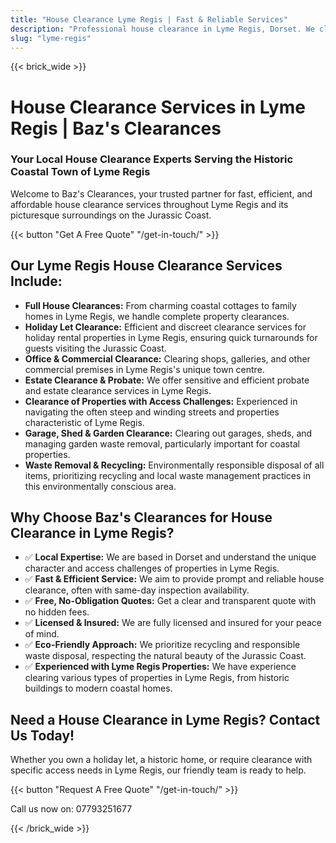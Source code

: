 ```yaml
---
title: "House Clearance Lyme Regis | Fast & Reliable Services"
description: "Professional house clearance in Lyme Regis, Dorset. We clear homes in this historic coastal town on the Jurassic Coast. Free quotes & same-day inspection."
slug: "lyme-regis"
---
```


{{< brick_wide >}}
# House Clearance Services in Lyme Regis | Baz's Clearances

### Your Local House Clearance Experts Serving the Historic Coastal Town of Lyme Regis

Welcome to Baz's Clearances, your trusted partner for fast, efficient, and affordable house clearance services throughout Lyme Regis and its picturesque surroundings on the Jurassic Coast.

{{< button "Get A Free Quote" "/get-in-touch/" >}}

## Our Lyme Regis House Clearance Services Include:

* **Full House Clearances:** From charming coastal cottages to family homes in Lyme Regis, we handle complete property clearances.
* **Holiday Let Clearance:** Efficient and discreet clearance services for holiday rental properties in Lyme Regis, ensuring quick turnarounds for guests visiting the Jurassic Coast.
* **Office & Commercial Clearance:** Clearing shops, galleries, and other commercial premises in Lyme Regis's unique town centre.
* **Estate Clearance & Probate:** We offer sensitive and efficient probate and estate clearance services in Lyme Regis.
* **Clearance of Properties with Access Challenges:** Experienced in navigating the often steep and winding streets and properties characteristic of Lyme Regis.
* **Garage, Shed & Garden Clearance:** Clearing out garages, sheds, and managing garden waste removal, particularly important for coastal properties.
* **Waste Removal & Recycling:** Environmentally responsible disposal of all items, prioritizing recycling and local waste management practices in this environmentally conscious area.

## Why Choose Baz's Clearances for House Clearance in Lyme Regis?

* ✅ **Local Expertise:** We are based in Dorset and understand the unique character and access challenges of properties in Lyme Regis.
* ✅ **Fast & Efficient Service:** We aim to provide prompt and reliable house clearance, often with same-day inspection availability.
* ✅ **Free, No-Obligation Quotes:** Get a clear and transparent quote with no hidden fees.
* ✅ **Licensed & Insured:** We are fully licensed and insured for your peace of mind.
* ✅ **Eco-Friendly Approach:** We prioritize recycling and responsible waste disposal, respecting the natural beauty of the Jurassic Coast.
* ✅ **Experienced with Lyme Regis Properties:** We have experience clearing various types of properties in Lyme Regis, from historic buildings to modern coastal homes.

## Need a House Clearance in Lyme Regis? Contact Us Today!

Whether you own a holiday let, a historic home, or require clearance with specific access needs in Lyme Regis, our friendly team is ready to help.

{{< button "Request A Free Quote" "/get-in-touch/" >}}

Call us now on: 07793251677

{{< /brick_wide >}}

